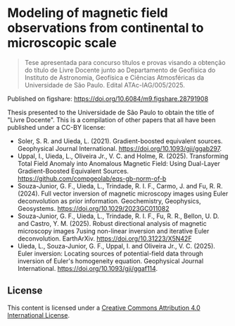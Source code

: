 # Modeling of magnetic field observations from continental to microscopic scale

> Tese apresentada para concurso títulos e provas visando a obtenção do título de Livre Docente junto ao Departamento de Geofísica do Instituto de Astronomia, Geofísica e Ciências Atmosféricas da Universidade de São Paulo. Edital ATAc-IAG/005/2025.

Published on figshare: https://doi.org/10.6084/m9.figshare.28791908

Thesis presented to the Universidade de São Paulo to obtain the title of "Livre Docente". This is a compilation of other papers that all have been published under a CC-BY license:

* Soler, S. R. and Uieda, L. (2021). Gradient-boosted equivalent sources. Geophysical Journal International. https://doi.org/10.1093/gji/ggab297.
* Uppal, I., Uieda, L., Oliveira Jr., V. C. and Holme, R. (2025). Transforming Total Field Anomaly into Anomalous Magnetic Field: Using Dual-Layer Gradient-Boosted Equivalent Sources. https://github.com/compgeolab/eqs-gb-norm-of-b
* Souza-Junior, G. F., Uieda, L., Trindade, R. I. F., Carmo, J. and Fu, R. R. (2024). Full vector inversion of magnetic microscopy images using Euler deconvolution as prior information. Geochemistry, Geophysics, Geosystems. https://doi.org/10.1029/2023GC011082
* Souza-Junior, G. F., Uieda, L., Trindade, R. I. F., Fu, R. R., Bellon, U. D. and Castro, Y. M. (2025). Robust directional analysis of magnetic microscopy images 7using non-linear inversion and iterative Euler deconvolution. EarthArXiv. https://doi.org/10.31223/X5N42F
* Uieda, L., Souza-Junior, G. F., Uppal, I. and Oliveira Jr., V. C. (2025). Euler inversion: Locating sources of potential-field data through inversion of Euler's homogeneity equation. Geophysical Journal International. https://doi.org/10.1093/gji/ggaf114.

## License

This content is licensed under a <a rel="license"
href="http://creativecommons.org/licenses/by/4.0/">Creative Commons Attribution
4.0 International License</a>.
